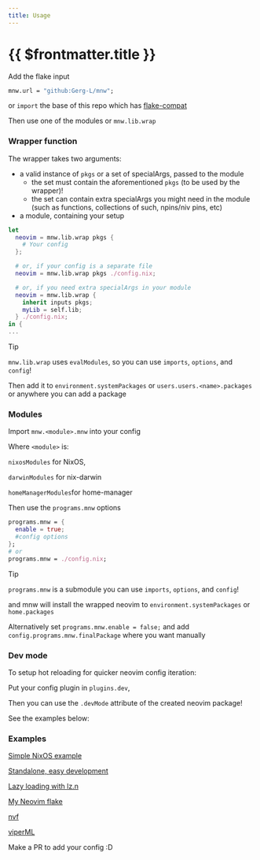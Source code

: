 ```yaml
---
title: Usage
---
```

# {{ $frontmatter.title }}

Add the flake input

```nix
mnw.url = "github:Gerg-L/mnw";
```

or `import` the base of this repo which has
[flake-compat](https://github.com/edolstra/flake-compat)

Then use one of the modules or `mnw.lib.wrap`

### Wrapper function

The wrapper takes two arguments:
- a valid instance of `pkgs` or a set of specialArgs, passed to the module
  - the set must contain the aforementioned `pkgs` (to be used by the
    wrapper)!
  - the set can contain extra specialArgs you might need in the module (such
    as functions, collections of such, npins/niv pins, etc)
- a module, containing your setup

```nix
let
  neovim = mnw.lib.wrap pkgs {
    # Your config
  };

  # or, if your config is a separate file
  neovim = mnw.lib.wrap pkgs ./config.nix;

  # or, if you need extra specialArgs in your module
  neovim = mnw.lib.wrap {
    inherit inputs pkgs;
    myLib = self.lib;
  } ./config.nix;
in {
...
```

> [!TIP]
> `mnw.lib.wrap` uses `evalModules`, so you can use `imports`, `options`, and
> `config`!

Then add it to `environment.systemPackages` or `users.users.<name>.packages` or
anywhere you can add a package

### Modules

Import `mnw.<module>.mnw` into your config

Where `<module>` is:

`nixosModules` for NixOS,

`darwinModules` for nix-darwin

`homeManagerModules`for home-manager

Then use the `programs.mnw` options

```nix
programs.mnw = {
  enable = true;
  #config options
};
# or
programs.mnw = ./config.nix;
```

> [!TIP]
> `programs.mnw` is a submodule you can use `imports`, `options`, and `config`!

and mnw will install the wrapped neovim to `environment.systemPackages` or
`home.packages`

Alternatively set `programs.mnw.enable = false;` and add
`config.programs.mnw.finalPackage` where you want manually

### Dev mode

To setup hot reloading for quicker neovim config iteration:

Put your config plugin in `plugins.dev`,

Then you can use the `.devMode` attribute of the created neovim package!

See the examples below:

### Examples

[Simple NixOS example](https://github.com/Gerg-L/mnw/tree/master/examples/nixos)

[Standalone, easy development](https://github.com/Gerg-L/mnw/tree/master/examples/standalone)

[Lazy loading with lz.n](https://github.com/Gerg-L/mnw/tree/master/examples/lazy)

[My Neovim flake](https://github.com/Gerg-L/nvim-flake)

[nvf](https://github.com/NotAShelf/nvf)

[viperML](https://github.com/viperML/dotfiles/blob/master/packages/neovim/module.nix)

Make a PR to add your config :D
